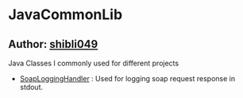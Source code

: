 # JavaCommonLib
## Author: [shibli049](http://shibli049.com)
Java Classes I commonly used for different projects
* [SoapLoggingHandler](1) : Used for logging soap request response in stdout.


[1]:com/shibli049/soap/SoapLoggingHandler.java
